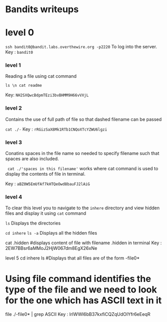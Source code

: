 # Bandits writeups

# **level 0**
` ssh bandit0@bandit.labs.overthewire.org -p2220 ` To log into the server.
Key : ` bandit0 ` 


### level 1

Reading a file using cat command

` ls \n cat readme `

Key: ` NH2SXQwcBdpmTEzi3bvBHMM9H66vVXjL `

### level 2

Contains the use of full path of file so that dashed filename can be passed

` cat ./- `
Key : `rRGizSaX8Mk1RTb1CNQoXTcYZWU6lgzi`

### level 3

Conatins spaces in the file name so needed to specify filename such that spaces are also included.

` cat ./'spaces in this filename'` works where cat command is used to display the contents of file in terminal.

Key : `aBZ0W5EmUfAf7kHTQeOwd8bauFJ2lAiG`

### level 4

To clear this level you to navigate to the `inhere` directory and view hidden files and display it using `cat` command

`ls` Displays the directories

`cd inhere`
`ls -a` Displays all the hidden files

cat .hidden #displays content of file with filename .hidden in terminal
Key : 2EW7BBsr6aMMoJ2HjW067dm8EgX26xNe

level 5
cd inhere
ls
#Displays that all files are of the form -file0*
# Using file command identifies the type of the file and we need to look for the one which has ASCII text in it
file ./-file0* | grep ASCII
Key : lrIWWI6bB37kxfiCQZqUdOIYfr6eEeqR



